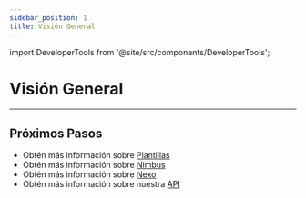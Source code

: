 ```yaml
---
sidebar_position: 1
title: Visión General
---
```


import DeveloperTools from '@site/src/components/DeveloperTools';

# Visión General

<DeveloperTools />

---

## Próximos Pasos

- Obtén más información sobre [Plantillas](./templates)
- Obtén más información sobre [Nimbus](./nimbus)
- Obtén más información sobre [Nexo](./nexo)
- Obtén más información sobre nuestra [API](./nuvemshop-api)
